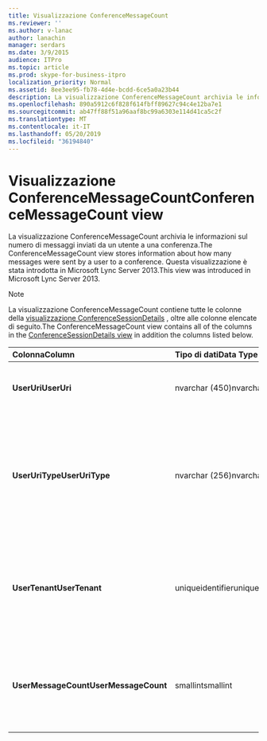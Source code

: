 ```yaml
---
title: Visualizzazione ConferenceMessageCount
ms.reviewer: ''
ms.author: v-lanac
author: lanachin
manager: serdars
ms.date: 3/9/2015
audience: ITPro
ms.topic: article
ms.prod: skype-for-business-itpro
localization_priority: Normal
ms.assetid: 8ee3ee95-fb78-4d4e-bcdd-6ce5a0a23b44
description: La visualizzazione ConferenceMessageCount archivia le informazioni sul numero di messaggi inviati da un utente a una conferenza. Questa visualizzazione è stata introdotta in Microsoft Lync Server 2013.
ms.openlocfilehash: 890a5912c6f828f614fbff89627c94c4e12ba7e1
ms.sourcegitcommit: ab47ff88f51a96aaf8bc99a6303e114d41ca5c2f
ms.translationtype: MT
ms.contentlocale: it-IT
ms.lasthandoff: 05/20/2019
ms.locfileid: "36194840"
---
```

# <a name="conferencemessagecount-view"></a><span data-ttu-id="761b0-104">Visualizzazione ConferenceMessageCount</span><span class="sxs-lookup"><span data-stu-id="761b0-104">ConferenceMessageCount view</span></span>
 
<span data-ttu-id="761b0-105">La visualizzazione ConferenceMessageCount archivia le informazioni sul numero di messaggi inviati da un utente a una conferenza.</span><span class="sxs-lookup"><span data-stu-id="761b0-105">The ConferenceMessageCount view stores information about how many messages were sent by a user to a conference.</span></span> <span data-ttu-id="761b0-106">Questa visualizzazione è stata introdotta in Microsoft Lync Server 2013.</span><span class="sxs-lookup"><span data-stu-id="761b0-106">This view was introduced in Microsoft Lync Server 2013.</span></span>
  
> [!NOTE]
> <span data-ttu-id="761b0-107">La visualizzazione ConferenceMessageCount contiene tutte le colonne della [visualizzazione ConferenceSessionDetails](conferencesessiondetails.md) , oltre alle colonne elencate di seguito.</span><span class="sxs-lookup"><span data-stu-id="761b0-107">The ConferenceMessageCount view contains all of the columns in the [ConferenceSessionDetails view](conferencesessiondetails.md) in addition the columns listed below.</span></span>
  
|<span data-ttu-id="761b0-108">**Colonna**</span><span class="sxs-lookup"><span data-stu-id="761b0-108">**Column**</span></span>|<span data-ttu-id="761b0-109">**Tipo di dati**</span><span class="sxs-lookup"><span data-stu-id="761b0-109">**Data Type**</span></span>|<span data-ttu-id="761b0-110">**Dettagli**</span><span class="sxs-lookup"><span data-stu-id="761b0-110">**Details**</span></span>|
|:-----|:-----|:-----|
|<span data-ttu-id="761b0-111">**UserUri**</span><span class="sxs-lookup"><span data-stu-id="761b0-111">**UserUri**</span></span> <br/> |<span data-ttu-id="761b0-112">nvarchar (450)</span><span class="sxs-lookup"><span data-stu-id="761b0-112">nvarchar(450)</span></span>  <br/> |<span data-ttu-id="761b0-113">URI dell'utente che ha inviato il messaggio.</span><span class="sxs-lookup"><span data-stu-id="761b0-113">URI of the user who sent the message.</span></span>  <br/> |
|<span data-ttu-id="761b0-114">**UserUriType**</span><span class="sxs-lookup"><span data-stu-id="761b0-114">**UserUriType**</span></span> <br/> |<span data-ttu-id="761b0-115">nvarchar (256)</span><span class="sxs-lookup"><span data-stu-id="761b0-115">nvarchar(256)</span></span>  <br/> |<span data-ttu-id="761b0-116">Tipo di URI dell'utente che ha inviato i messaggi.</span><span class="sxs-lookup"><span data-stu-id="761b0-116">Type of URI of the user who sent the messages.</span></span> <span data-ttu-id="761b0-117">Per altre informazioni, vedere la [tabella UriTypes](uritypes.md) .</span><span class="sxs-lookup"><span data-stu-id="761b0-117">See the [UriTypes table](uritypes.md) for more information.</span></span> <br/> |
|<span data-ttu-id="761b0-118">**UserTenant**</span><span class="sxs-lookup"><span data-stu-id="761b0-118">**UserTenant**</span></span> <br/> |<span data-ttu-id="761b0-119">uniqueidentifier</span><span class="sxs-lookup"><span data-stu-id="761b0-119">uniqueidentifier</span></span>  <br/> |<span data-ttu-id="761b0-120">Tenant dell'utente che ha inviato i messaggi.</span><span class="sxs-lookup"><span data-stu-id="761b0-120">Tenant of user who sent the messages.</span></span> <span data-ttu-id="761b0-121">Per altre informazioni, vedere la [tabella tenant](tenants.md) .</span><span class="sxs-lookup"><span data-stu-id="761b0-121">See the [Tenants table](tenants.md) for more information.</span></span> <br/> |
|<span data-ttu-id="761b0-122">**UserMessageCount**</span><span class="sxs-lookup"><span data-stu-id="761b0-122">**UserMessageCount**</span></span> <br/> |<span data-ttu-id="761b0-123">smallint</span><span class="sxs-lookup"><span data-stu-id="761b0-123">smallint</span></span>  <br/> |<span data-ttu-id="761b0-124">Numero di messaggi inviati dall'utente durante la sessione di conferenza.</span><span class="sxs-lookup"><span data-stu-id="761b0-124">Number of messages sent by the user during the conference session.</span></span>  <br/> |
   

